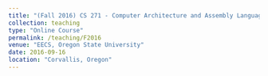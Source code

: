 ```yaml
---
title: "(Fall 2016) CS 271 - Computer Architecture and Assembly Language"
collection: teaching
type: "Online Course"
permalink: /teaching/F2016
venue: "EECS, Oregon State University"
date: 2016-09-16
location: "Corvallis, Oregon"
---
```

